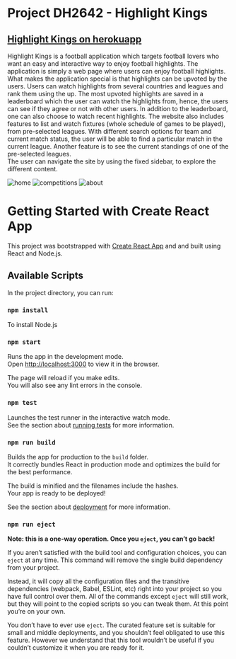 # Project DH2642 - Highlight Kings
## [Highlight Kings on herokuapp](https://highlightkings.herokuapp.com/)
Highlight Kings is a football application which targets football lovers who want an easy and interactive way to enjoy football highlights. The application is simply a web page where users can enjoy football highlights. What makes the application special is that highlights can be upvoted by the users. Users can watch highlights from several countries and leagues and rank them using the up. The most upvoted highlights are saved in a leaderboard which the user can watch the highlights from, hence, the users can see if they agree or not with other users. In addition to the leaderboard, one can also choose to watch recent highlights. The website also includes features to list and watch fixtures (whole schedule of games to be played), from pre-selected leagues. With different search options for team and current match status, the user will be able to find a particular match in the current league. Another feature is to see the current standings of one of the pre-selected leagues.  
The user can navigate the site by using the fixed sidebar, to explore the different content.


![home](https://gits-15.sys.kth.se/vvik/highlightkings/blob/master/src/images/home.png)
![competitions](https://gits-15.sys.kth.se/vvik/highlightkings/blob/master/src/images/competitions.png)
![about](https://gits-15.sys.kth.se/vvik/highlightkings/blob/master/src/images/about.png)


# Getting Started with Create React App

This project was bootstrapped with [Create React App](https://github.com/facebook/create-react-app) and and built using React and Node.js.

## Available Scripts

In the project directory, you can run:

### `npm install`

To install Node.js 

### `npm start`

Runs the app in the development mode.\
Open [http://localhost:3000](http://localhost:3000) to view it in the browser.

The page will reload if you make edits.\
You will also see any lint errors in the console.

### `npm test`

Launches the test runner in the interactive watch mode.\
See the section about [running tests](https://facebook.github.io/create-react-app/docs/running-tests) for more information.

### `npm run build`

Builds the app for production to the `build` folder.\
It correctly bundles React in production mode and optimizes the build for the best performance.

The build is minified and the filenames include the hashes.\
Your app is ready to be deployed!

See the section about [deployment](https://facebook.github.io/create-react-app/docs/deployment) for more information.

### `npm run eject`

**Note: this is a one-way operation. Once you `eject`, you can’t go back!**

If you aren’t satisfied with the build tool and configuration choices, you can `eject` at any time. This command will remove the single build dependency from your project.

Instead, it will copy all the configuration files and the transitive dependencies (webpack, Babel, ESLint, etc) right into your project so you have full control over them. All of the commands except `eject` will still work, but they will point to the copied scripts so you can tweak them. At this point you’re on your own.

You don’t have to ever use `eject`. The curated feature set is suitable for small and middle deployments, and you shouldn’t feel obligated to use this feature. However we understand that this tool wouldn’t be useful if you couldn’t customize it when you are ready for it.

